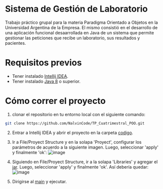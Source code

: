 # Sistema de Gestión de Laboratorio

Trabajo práctico grupal para la materia Paradigma Orientado a Objetos en la Universidad Argentina de la Empresa. El mismo consistió en el desarrollo de una aplicación funcional desaarrollada en Java de un sistema que permite gestionar las peticiones que recibe un laboratorio, sus resultados y pacientes.

# Requisitos previos
- Tener instalado [Intellij IDEA](https://www.jetbrains.com/idea/download/?section=windows).
- Tener instalado [Java 8](https://www.java.com/es/download/ie_manual.jsp) o superior.

# Cómo correr el proyecto
1.  clonar el repositorio en tu entorno local con el siguiente comando:
```bash
git clone https://github.com/NalvinCode/TP_Cuatrimestral_POO.git
```
2. Entrar a Intellij IDEA y abrir el proyecto en la carpeta [codigo](https://github.com/NalvinCode/TP_Cuatrimestral_POO/tree/main/Codigo).
3. Ir a File/Proyect Structure y en la solapa 'Proyect', configurar los parámetros de acuerdo a la siguiente imagen. Luego, seleccionar 'apply' y finalmente 'ok':
   ![image](https://github.com/user-attachments/assets/79a2f194-142f-4337-b39d-9989950b140d)

4. Siguiendo en File/Proyect Structure, ir a la solapa 'Libraries' y agregar el [jar](https://github.com/NalvinCode/TP_Cuatrimestral_POO/tree/main/Codigo/jar). Luego, seleccionar 'apply' y finalmente 'ok'. Así debería quedar:
   ![image](https://github.com/user-attachments/assets/fa09cca0-954c-4d69-a3f2-8e2741b64213)

5. Dirigirse al [main](https://github.com/NalvinCode/TP_Cuatrimestral_POO/blob/main/Codigo/src/com/UADE/base/Main.java) y ejecutar.
